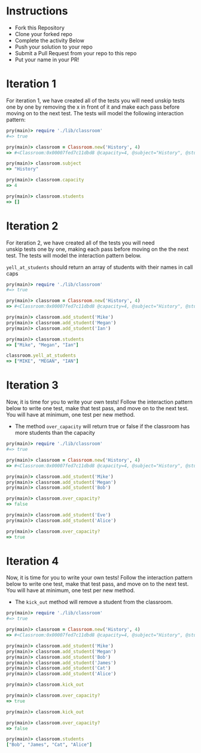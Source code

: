 # Instructions
* Fork this Repository
* Clone your forked repo
* Complete the activity Below
* Push your solution to your repo
* Submit a Pull Request from your repo to this repo
* Put your name in your PR!

# Iteration 1

For iteration 1, we have created all of the tests you will need
unskip tests one by one by removing the x in front of it and make each pass before
moving on to the next test. The tests will model the following interaction pattern:

```ruby
pry(main)> require './lib/classroom'
#=> true

pry(main)> classroom = Classroom.new('History', 4)
=> #<Classroom:0x00007fed7c11dbd8 @capacity=4, @subject="History", @students=[]>

pry(main)> classroom.subject
=> "History"

pry(main)> classroom.capacity
=> 4

pry(main)> classroom.students
=> []
```

# Iteration 2
For iteration 2, we have created all of the tests you will need  
unskip tests one by one, making each pass before moving on the the next test.
The tests will model the interaction pattern below.

`yell_at_students` should return an array of students with their names in call caps

```ruby
pry(main)> require './lib/classroom'
#=> true

pry(main)> classroom = Classroom.new('History', 4)
=> #<Classroom:0x00007fed7c11dbd8 @capacity=4, @subject="History", @students=[]>

pry(main)> classroom.add_student('Mike')
pry(main)> classroom.add_student('Megan')
pry(main)> classroom.add_student('Ian')

pry(main)> classroom.students
=> ["Mike", "Megan", "Ian"]

classroom.yell_at_students
=> ["MIKE", "MEGAN", "IAN"]

```

# Iteration 3
Now, it is time for you to write your own tests! Follow the interaction pattern
below to write one test, make that test pass, and move on to the next test.
You will have at minimum, one test per new method.
* The method `over_capacity` will return true or false if the classroom has more students than the capacity

```ruby
pry(main)> require './lib/classroom'
#=> true

pry(main)> classroom = Classroom.new('History', 4)
=> #<Classroom:0x00007fed7c11dbd8 @capacity=4, @subject="History", @students=[]>

pry(main)> classroom.add_student('Mike')
pry(main)> classroom.add_student('Megan')
pry(main)> classroom.add_student('Bob')

pry(main)> classroom.over_capacity?
=> false

pry(main)> classroom.add_student('Eve')
pry(main)> classroom.add_student('Alice')

pry(main)> classroom.over_capacity?
=> true

```


# Iteration 4
Now, it is time for you to write your own tests! Follow the interaction pattern
below to write one test, make that test pass, and move on to the next test.
You will have at minimum, one test per new method.
* The `kick_out` method will remove a student from the classroom.

```ruby
pry(main)> require './lib/classroom'
#=> true

pry(main)> classroom = Classroom.new('History', 4)
=> #<Classroom:0x00007fed7c11dbd8 @capacity=4, @subject="History", @students=[]>k

pry(main)> classroom.add_student('Mike')
pry(main)> classroom.add_student('Megan')
pry(main)> classroom.add_student('Bob')
pry(main)> classroom.add_student('James')
pry(main)> classroom.add_student('Cat')
pry(main)> classroom.add_student('Alice')

pry(main)> classroom.kick_out

pry(main)> classroom.over_capacity?
=> true

pry(main)> classroom.kick_out

pry(main)> classroom.over_capacity?
=> false

pry(main)> classroom.students
["Bob", "James", "Cat", "Alice"]

```
